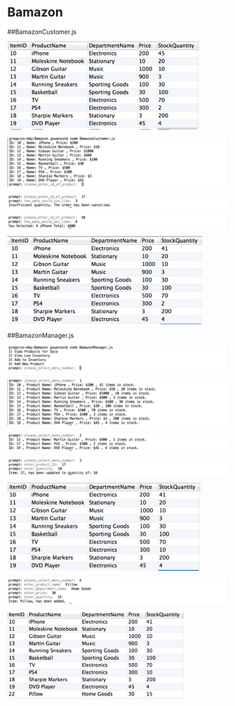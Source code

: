 # Bamazon

##BamazonCustomer.js

<img src="https://github.com/gregswanson/Bamazon/blob/master/img/img1.png" alt="Image 1" height="200px"/>

![Image 2](https://github.com/gregswanson/Bamazon/blob/master/img/img2.png)

![Image 3](https://github.com/gregswanson/Bamazon/blob/master/img/img3.png)

![Image 4](https://github.com/gregswanson/Bamazon/blob/master/img/img4.png)

<img src="https://github.com/gregswanson/Bamazon/blob/master/img/img5.png" alt="Image 5" height="200px"/>


##BamazonManager.js

![Image 6](https://github.com/gregswanson/Bamazon/blob/master/img/img6.png)

![Image 7](https://github.com/gregswanson/Bamazon/blob/master/img/img7.png)

![Image 8](https://github.com/gregswanson/Bamazon/blob/master/img/img8.png)

![Image 9a](https://github.com/gregswanson/Bamazon/blob/master/img/img9a.png)

<img src="https://github.com/gregswanson/Bamazon/blob/master/img/img9b.png" alt="Image 9b" height="200px"/>

![Image 10a](https://github.com/gregswanson/Bamazon/blob/master/img/img10a.png)

<img src="https://github.com/gregswanson/Bamazon/blob/master/img/img10b.png" alt="Image 10b" height="200px"/>



